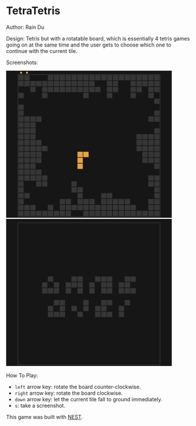 # TetraTetris

Author: Rain Du

Design: Tetris but with a rotatable board, which is essentially 4 tetris games going on at the same time and the user gets to choose which one to continue with the current tile.

Screenshots:

<img src="screenshots/screenshot-1567367949134.png" height="400">

<img src="screenshots/screenshot-1567368032956.png" height="400">

How To Play:

- `left` arrow key: rotate the board counter-clockwise.
- `right` arrow key: rotate the board clockwise.
- `down` arrow key: let the current tile fall to ground immediately.
- `s`: take a screenshot.

This game was built with [NEST](NEST.md).

